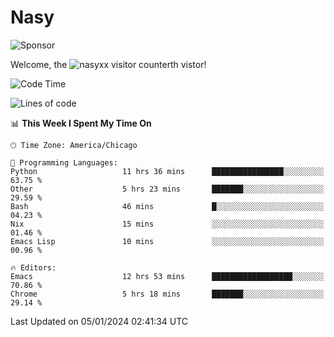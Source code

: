 # Nasy

<!--
<p align="center">
<img height="200" src="https://github-readme-stats.vercel.app/api?username=nasyxx&count_private=true&show_icons=true&theme=dracula&include_all_commits=true"/>
<img height="200" src="https://github-readme-stats.vercel.app/api/top-langs/?username=nasyxx&theme=dracula&hide=html,jupyter+notebook&count_private=true&show_icons=true"/>
</p>

  
----------------
-->

![Sponsor](https://img.shields.io/static/v1.svg?label=Sponsor&message=%E2%9D%A4&logo=GitHub&style=flat&color=pink)
 
Welcome, the ![nasyxx visitor counter](https://count.getloli.com/get/@nasyxx?theme=rule34)th vistor!
 
<!--START_SECTION:waka-->
![Code Time](http://img.shields.io/badge/Code%20Time-4%2C190%20hrs%2058%20mins-blue)

![Lines of code](https://img.shields.io/badge/From%20Hello%20World%20I%27ve%20Written-6.3%20million%20lines%20of%20code-blue)

📊 **This Week I Spent My Time On** 

```text
🕑︎ Time Zone: America/Chicago

💬 Programming Languages: 
Python                   11 hrs 36 mins      ████████████████░░░░░░░░░   63.75 % 
Other                    5 hrs 23 mins       ███████░░░░░░░░░░░░░░░░░░   29.59 % 
Bash                     46 mins             █░░░░░░░░░░░░░░░░░░░░░░░░   04.23 % 
Nix                      15 mins             ░░░░░░░░░░░░░░░░░░░░░░░░░   01.46 % 
Emacs Lisp               10 mins             ░░░░░░░░░░░░░░░░░░░░░░░░░   00.96 % 

🔥 Editors: 
Emacs                    12 hrs 53 mins      ██████████████████░░░░░░░   70.86 % 
Chrome                   5 hrs 18 mins       ███████░░░░░░░░░░░░░░░░░░   29.14 % 
```


 Last Updated on 05/01/2024 02:41:34 UTC
<!--END_SECTION:waka-->

<!-- ![visitors](https://visitor-badge.laobi.icu/badge?page_id=nasyxx.nasyxx) -->
